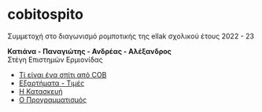 # cobitospito
Συμμετοχή στο διαγωνισμό ρομποτικής της ellak σχολικού έτους 2022 - 23

**Κατιάνα - Παναγιώτης - Ανδρέας - Αλέξανδρος**  
Στέγη Επιστημών Ερμιονίδας

- [Τί είναι ένα σπίτι από COB](cob.md)
- [Εξαρτήματα - Τιμές](Εξαρτήματα/README.md)
- [Η Κατασκευή](Κατασκευή/README.md)
- [Ο Προγραμματισμός](Προγραμματισμός/README.md)
